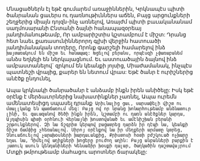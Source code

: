 
Մնացածներն էլ եթէ գումարեմ առաջիններին,
Կրկնապէս պիտի ծանրանան ցաւերս ու
դառնութիւններս աճեն,
Բայց արցունքների շեղջերից միայն դոյզն-ինչ
առնելով,
Առայժմ պիտի բաւականանամ սաղմոսարանի
Ընտանի ձայնի հանապազօրեայ
յանդիմանութեամբ,
Որ ամբարիշտիս կշտամբում է միշտ:
Դրանց հետ նաեւ քառասունիններորդ գլխի
վերջին հատուածի յանդիմանական տողերը,
Որոնք գարշելի համարելով ինձ` խայտառակում
են միշտ եւ հանապազ:
Խցելով բերանս, որպէսզի չփառաբանեմ` անձս
եղկելի են ներկայացնում.
Եւ աստուածային ձայնով ինձ ամբաստանելով`
զրկում են կեանքի յոյսից,
Միաժամանակ, ինչպէս պատնեշի վրայից, քարեր
են նետում վրաս:
Եթէ ծանր է ուրիշներից անէծք ընդունել,


Ապա կրկնակի ծանրածանր է անձամբ ինքն իրեն
անիծելը:
Իսկ եթէ օրէնք է մերձաւորներից նախատինքներ
չառնել,
Ապա ուրեմն ամենատեսիցդ սպասել դրանք`
Արիւնալից ցաւ, սարսափելի վիշտ ու մտալլկանք
են պատճառում մեզ:
Բայց ով որ նրանց խոնարհութեամբ անձնատուր
լինի,
Եւ գաւազանով ծեծի ինքն իրեն, կշտամբի ու
դառն անէծքներ կարդա,
Այդպիսին պիտի օրհնուի Վերնայնի
խոստովանած եւ ամէնիշխան բերանի
շրթունքներով.
Զի նա ճշգրիտ կերպով բացատրեց դարձն իր
դէպի նա, կեանքի ճիշտ ճամփից չհեռանալով.
Սիրոյ օրէնքով նա իր մեղքերի արմատը կտրեց,
Չնուաճուելով չարախօսների խարդաւանքից,
Քրիստոսի հօտի բժշկուած ոչխարը եղաւ նա,
Դիմելով աղիքների խոցերը բուժող աղին:
Բայց անբանների բարքին է յատուկ ասուն
կենդանիների
Կենսաձիր խօսքի դալար, ծաղկածին
դաշտավայրում`
Մտքի թմրութեամբ մահացու արոտներ
ճարակելը:

